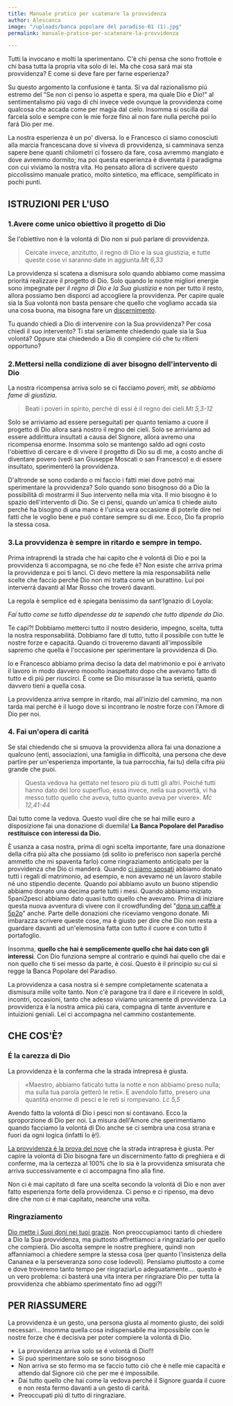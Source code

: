 ```yaml
---
title: Manuale pratico per scatenare la provvidenza
author: Alescanca
image: "/uploads/banca popolare del paradiso-01 (1).jpg"
permalink: manuale-pratico-per-scatenare-la-provvidenza

---
```

Tutti la invocano e molti la sperimentano. C'è chi pensa che sono frottole e chi basa tutta la propria vita solo di lei. Ma che cosa sará mai sta provvidenza? E come si deve fare per farne esperienza?

Su questo argomento la confusione è tanta. Si va dal razionalismo piú estremo del "Se non ci penso io aspetta e spera, ma quale Dio e Dio!" al sentimentalismo piú vago di chi invece vede ovunque la provvidenza come qualcosa che accada come per magia dal cielo. Insomma si oscilla dal farcela solo e sempre con le mie forze fino al non fare nulla perchè poi lo fará Dio per me.

La nostra esperienza è un po' diversa. Io e Francesco ci siamo conosciuti alla marcia francescana dove si viveva di provvidenza, si camminava senza sapere bene quanti chilometri ci fossero da fare, cosa avremmo mangiato e dove avremmo dormito; ma poi questa esperienza è diventata il paradigma con cui viviamo la nostra vita. Ho pensato allora di scrivere questo piccolissimo manuale pratico, molto sintetico, ma efficace, semplificato in pochi punti.

## ISTRUZIONI PER L'USO

### 1.Avere come unico obiettivo il progetto di Dio

Se l'obiettivo non è la volontá di Dio non si puó parlare di provvidenza.

> Cercate invece, anzitutto, il regno di Dio e la sua giustizia, e tutte queste cose vi saranno date in aggiunta.<cite>Mt 6,33 </cite>

La provvidenza si scatena a dismisura solo quando abbiamo come massima prioritá realizzare il progetto di Dio. Solo quando le nostre migliori energie sono impegnate per _il regno di Dio e la Sua giustizia_ e non per tutto il resto, allora possiamo ben disporci ad accogliere la provvidenza. Per capire quale sia la Sua volontá non basta pensare che quello che vogliamo accada sia una cosa buona, ma bisogna fare un [discernimento](https://5p2p.it/2013/12/04/cosa-vuoi-che-io-faccia.html).

Tu quando chiedi a Dio di intervenire con la Sua provvidenza? Per cosa chiedi il suo intervento? Ti stai seriamente chiedendo quale sia la Sua volontá? Oppure stai chiedendo a Dio di compiere ció che tu ritieni opportuno?

### 2.Mettersi nella condizione di aver bisogno dell'intervento di Dio

La nostra ricompensa arriva solo se ci facciamo _poveri, miti, se abbiamo fame di giustizia_.

> Beati i poveri in spirito, perché di essi è il regno dei cieli.<cite>Mt 5,3-12</cite>

Solo se arriviamo ad essere perseguitati per quanto teniamo a cuore il progetto di Dio allora sará nostro il regno dei cieli. Solo se arriviamo ad essere addirittura insultati a causa del Signore, allora avremo una ricompensa enorme. Insomma solo se mantengo saldo ad ogni costo l'obiettivo di cercare e di vivere il progetto di Dio su di me, a costo anche di diventare povero (vedi san Giuseppe Moscati o san Francesco) e di essere insultato, sperimenteró la provvidenza.

D'altronde se sono codardo o mi faccio i fatti miei dove potró mai sperimentare la provvidenza? Solo quando sono bisognoso dó a Dio la possibilitá di mostrarmi il Suo intervento nella mia vita. Il mio bisogno è lo spazio dell'intervento di Dio. Se ci pensi, quando un'amica ti chiede aiuto perché ha bisogno di una mano è l'unica vera occasione di poterle dire nei fatti che le voglio bene e puó contare sempre su di me. Ecco, Dio fa proprio la stessa cosa.

### 3.La provvidenza è sempre in ritardo e sempre in tempo.

Prima intraprendi la strada che hai capito che è volontá di Dio e poi la provvidenza ti accompagna, se no che fede è? Non esiste che arriva prima la provvidenza e poi ti lanci. Ci devo mettere la mia responsabilitá nelle scelte che faccio perché Dio non mi tratta come un burattino. Lui poi interverrá davanti al Mar Rosso che troveró davanti.

La regola è semplice ed è spiegata benissimo da sant'Ignazio di Loyola:

_Fai tutto come se tutto dipendesse da te sapendo che tutto dipende da Dio_.

Te capí?! Dobbiamo metterci tutto il nostro desiderio, impegno, scelta, tutta la nostra responsabilitá. Dobbiamo fare di tutto, tutto il possibile con tutte le nostre forze e capacitá. Quando ci troveremo davanti all'impossibile sapremo che quella è l'occasione per sperimentare la provvidenza di Dio.

Io e Francesco abbiamo prima deciso la data del matrimonio e poi è arrivato il lavoro in modo davvero mooolto inaspettato dopo che avevamo fatto di tutto e di piú per riuscirci. È come se Dio misurasse la tua serietá, quanto davvero tieni a quella cosa.

La provvidenza arriva sempre in ritardo, mai all'inizio del cammino, ma non tarda mai perché è il luogo dove si incontrano le nostre forze con l'Amore di Dio per noi.

### 4. Fai un'opera di caritá

Se stai chiedendo che si smuova la provvidenza allora fai una donazione a qualcuno (enti, associazioni, una famiglia in difficoltá, una persona che deve partire per un'esperienza importante, la tua parrocchia, fai tu) della cifra piú grande che puoi.

> Questa vedova ha gettato nel tesoro più di tutti gli altri. Poiché tutti hanno dato del loro superfluo, essa invece, nella sua povertà, vi ha messo tutto quello che aveva, tutto quanto aveva per vivere». <cite>Mc 12,41-44</cite>

Dai tutto come la vedova. Questo vuol dire che se hai mille euro a disposizione fai una donazione di duemila! **La Banca Popolare del Paradiso restituisce con interessi da Dio.**

È usanza a casa nostra, prima di ogni scelta importante, fare una donazione della cifra piú alta che possiamo (di solito io preferisco non saperla perché ammetto che mi spaventa farlo) come ringraziamento anticipato per la provvidenza che Dio ci manderá. Quando [ci siamo sposati](https://5p2p.it/2015/07/03/il-matrimonio-francescano.html) abbiamo donato tutti i regali di matrimonio, ad esempio, e non avevamo né un lavoro stabile né uno stipendio decente. Quando poi abbiamo avuto un buono stipendio abbiamo donato una decima parte tutti i mesi. Quando abbiamo iniziato 5pani2pesci abbiamo dato quasi tutto quello che avevamo. Prima di iniziare questa nuova avventura di vivere con il crowdfunding del "[dona un caffè a 5p2p](https://donorbox.org/collabora-con-noi?default_interval=m&amount=10&tmenu=1)" anche. Parte delle donazioni che riceviamo vengono donate. Mi imbarazza scrivere queste cose, ma è giusto per dire che Dio non resta a guardare davanti ad un'elemosina fatta con tutto il cuore e con tutto il portafoglio.

Insomma, **quello che hai è semplicemente quello che hai dato con gli interessi**. Con Dio funziona sempre al contrario e quindi hai quello che dai e non quello che ti sei messo da parte, è cosí. Questo è il principio su cui si regge la Banca Popolare del Paradiso.

La provvidenza a casa nostra si è sempre completamente scatenata a dismisura mille volte tanto. Non c'è paragone tra il dare e il ricevere in soldi, incontri, occasioni, tanto che adesso viviamo unicamente di provvidenza. La provvidenza è la nostra amica piú cara, compagna di tante avventure e intuizioni geniali. Lei ci accompagna nel cammino costantemente.

## CHE COS'È?

### É la carezza di Dio

La provvidenza è la conferma che la strada intrepresa è giusta.

>«Maestro, abbiamo faticato tutta la notte e non abbiamo preso nulla; ma sulla tua parola getterò le reti». E avendolo fatto, presero una quantità enorme di pesci e le reti si rompevano. <cite>Lc 5,5</cite>

Avendo fatto la volontá di Dio i pesci non si contavano. Ecco la sproporzione di Dio per noi. La misura dell'Amore che sperimentiamo quando facciamo la volontá di Dio anche se ci sembra una cosa strana e fuori da ogni logica (infatti lo è!).

[La provvidenza è la prova del nove](https://5p2p.it/che-cosa-e-la-provvidenza) che la strada intrapresa è giusta. Per capire la volontá di Dio bisogna fare un discernimento fatto di preghiera e di conferme, ma la certezza al 100% che lo sia è la provvidenza smisurata che arriva successivamente e ci accompagna fino alla fine.

Non ci è mai capitato di fare una scelta secondo la volontá di Dio e non aver fatto esperienza forte della provvidenza. Ci penso e ci ripenso, ma devo dire che non ci è mai capitato, neanche una volta.

### Ringraziamento

[Dio mette i Suoi doni nei tuoi grazie](https://5p2p.it/la-preghiera-del-grazie). Non preoccupiamoci tanto di chiedere a Dio la Sua provvidenza, ma piuttosto affrettiamoci a ringraziarlo per quello che compierá. Dio ascolta sempre le nostre preghiere, quindi non affanniamoci a chiedere sempre la stessa cosa (per quanto l'insistenza della Cananea e la perseveranza sono cose lodevoli). Pensiamo piuttosto a come e dove troveremo tanto tempo per ringraziarLo adeguatamente.... questo è un vero problema: ci basterá una vita intera per ringraziare Dio per tutta la provvidenza che abbiamo sperimentato fino ad oggi?!

## PER RIASSUMERE

La provvidenza è un gesto, una persona giusta al momento giusto, dei soldi necessari... Insomma quella cosa indispensabile ma impossibile con le nostre forze che é decisiva per poter compiere la volontà di Dio.

- La provvidenza arriva solo se é volontà di Dio!!!
- Si puó sperimentare solo se sono bisognoso
- Non arriva se sto fermo ma se faccio tutto ciò che è nelle mie capacità e attendo dal Signore ciò che per me é impossibile.
- Dai tutto quello che hai come la vedova perché il Signore guarda il cuore e non resta fermo davanti a un gesto di caritá.
- Preoccupati piú di tutto di ringraziare.